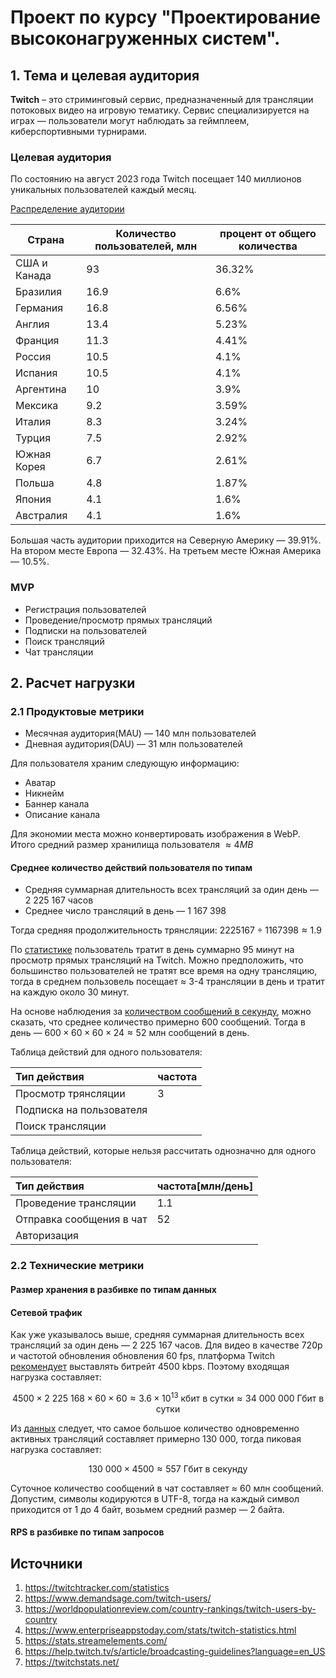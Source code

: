# Проект по курсу "Проектирование высоконагруженных систем".

## 1. Тема и целевая аудитория

**Twitch** – это стриминговый сервис, предназначенный для трансляции потоковых видео на игровую тематику. Сервис специализируется на играх — пользователи могут наблюдать за геймплеем, киберспортивными турнирами.

### Целевая аудитория

По состоянию на август 2023 года Twitch посещает 140 миллионов уникальных пользователей каждый месяц.

[Распределение аудитории][1]

| Страна       | Количество пользователей, млн | процент от общего количества |
| ------------ | ----------------------------- | ---------------------------- |
| США и Канада | 93                            | 36.32%                       |
| Бразилия     | 16.9                          | 6.6%                         |
| Германия     | 16.8                          | 6.56%                        |
| Англия       | 13.4                          | 5.23%                        |
| Франция      | 11.3                          | 4.41%                        |
| Россия       | 10.5                          | 4.1%                         |
| Испания      | 10.5                          | 4.1%                         |
| Аргентина    | 10                            | 3.9%                         |
| Мексика      | 9.2                           | 3.59%                        |
| Италия       | 8.3                           | 3.24%                        |
| Турция       | 7.5                           | 2.92%                        |
| Южная Корея  | 6.7                           | 2.61%                        |
| Польша       | 4.8                           | 1.87%                        |
| Япония       | 4.1                           | 1.6%                         |
| Австралия    | 4.1                           | 1.6%                         |

Большая часть аудитории приходится на Северную Америку — 39.91%. На втором месте Европа — 32.43%. На третьем месте Южная Америка — 10.5%.

### MVP

- Регистрация пользователей
- Проведение/просмотр прямых трансляций
- Подписки на пользователей
- Поиск трансляций
- Чат трансляции

## 2. Расчет нагрузки

### 2.1 Продуктовые метрики

- Месячная аудитория(MAU) — 140 млн пользователей
- Дневная аудитория(DAU) — 31 млн пользователей

Для пользователя храним следующую информацию:

- Аватар
- Никнейм
- Баннер канала
- Описание канала

Для экономии места можно конвертировать изображения в WebP.
Итого средний размер хранилища пользователя $\approx 4 MB$

#### Среднее количество действий пользователя по типам

- Средняя суммарная длительность всех трансляций за один день — 2 225 167 часов
- Среднее число трансляций в день — 1 167 398

Тогда средняя продолжительность трянсляции: $2225167 \div 1167398 \approx 1.9$

По [статистике][4] пользователь тратит в день суммарно 95 минут на просмотр прямых трансляций на Twitch.
Можно предположить, что большинство пользователей не тратят все время на одну трансляцию, тогда в среднем пользовель посещает $\approx$ 3-4 трансляции в день и тратит на каждую около 30 минут.

На основе наблюдения за [количеством сообщений в секунду][5], можно сказать, что среднее количество примерно 600 сообщений. Тогда в день — $600 \times 60 \times 60 \times 24 \approx 52$ млн сообщений в день.

Таблица действий для одного пользователя:

| Тип действия             | частота |
| :----------------------- | :------ |
| Просмотр трянсляции      | 3       |
| Подписка на пользователя |         |
| Поиск трансляции         |         |

Таблица действий, которые нельзя рассчитать однозначно для одного пользователя:

| Тип действия             | частота\[млн/день\] |
| :----------------------- | :------------------ |
| Проведение трансляции    | 1.1                 |
| Отправка сообщения в чат | 52                  |
| Авторизация              |                     |

### 2.2 Технические метрики

#### Размер хранения в разбивке по типам данных

#### Сетевой трафик

Как уже указывалось выше, средняя суммарная длительность всех трансляций за один день — 2 225 167 часов. Для видео в качестве 720p и частотой обновления обновления 60 fps, платформа Twitch [рекомендует][6] выставлять битрейт 4500 kbps.
Поэтому входящая нагрузка составляет:

$$
4500 \times2\ 225\ 168  \times 60 \times 60 \approx 3.6 \times 10^{13} \ \text{кбит в сутки} \approx 34\ 000\ 000 \ \text{Гбит в сутки}
$$

Из [данных][1] следует, что самое большое количество одновременно активных трансляций составляет примерно 130 000, тогда пиковая нагрузка составляет:

$$
130\ 000 \times 4500 \approx 557 ~ \text{Гбит в секунду}
$$

Суточное количество сообщений в чат составляет $\approx$ 60 млн сообщений.
Допустим, символы кодируются в UTF-8, тогда на каждый символ приходится от 1 до 4 байт, возьмем средний размер — 2 байта.

#### RPS в разбивке по типам запросов

## Источники

1. https://twitchtracker.com/statistics
2. https://www.demandsage.com/twitch-users/
3. https://worldpopulationreview.com/country-rankings/twitch-users-by-country
4. https://www.enterpriseappstoday.com/stats/twitch-statistics.html
5. https://stats.streamelements.com/
6. https://help.twitch.tv/s/article/broadcasting-guidelines?language=en_US
7. https://twitchstats.net/

[1]: https://twitchtracker.com/statistics
[2]: https://www.demandsage.com/twitch-users/
[3]: https://worldpopulationreview.com/country-rankings/twitch-users-by-country
[4]: https://www.enterpriseappstoday.com/stats/twitch-statistics.html
[5]: https://stats.streamelements.com/
[6]: https://help.twitch.tv/s/article/broadcasting-guidelines?language=en_US
[7]: https://twitchstats.net/
